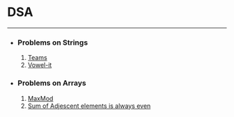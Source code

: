 <h1>DSA</h1>
<hr>

- <h3>  Problems on Strings </h3>

  1. [Teams](https://github.com/ParichayGupta/DSA/tree/main/Strings/Teams) 
  2. [Vowel-it](https://github.com/ParichayGupta/DSA/tree/main/Strings/Vowel%20It) 

- <h3> Problems on Arrays </h3>
  
  1. [MaxMod](https://github.com/ParichayGupta/DSA/tree/main/Arrays/MaxMod)
  2. [Sum of Adjescent elements is always even](https://github.com/ParichayGupta/DSA/tree/main/Arrays/Sum%20of%20Adjecent%20elements%20is%20always%20even)


